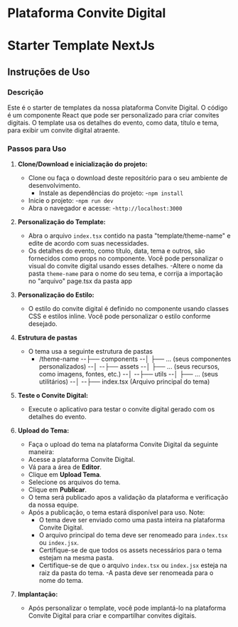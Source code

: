 # Plataforma Convite Digital

# Starter Template NextJs

## Instruções de Uso

### Descrição

Este é o starter de templates da nossa plataforma Convite Digital. O código é um componente React que pode ser personalizado para criar convites digitais. O template usa os detalhes do evento, como data, título e tema, para exibir um convite digital atraente.

### Passos para Uso

1. **Clone/Download e inicialização do projeto:**

   - Clone ou faça o download deste repositório para o seu ambiente de desenvolvimento.
     - Instale as dependências do projeto: -`npm install`
   - Inicie o projeto: -`npm run dev`
   - Abra o navegador e acesse: -`http://localhost:3000`

2. **Personalização do Template:**

   - Abra o arquivo `index.tsx` contido na pasta "template/theme-name" e edite de acordo com suas necessidades.
   - Os detalhes do evento, como título, data, tema e outros, são fornecidos como props no componente. Você pode personalizar o visual do convite digital usando esses detalhes.
     -Altere o nome da pasta `theme-name` para o nome do seu tema, e corrija a importação no "arquivo" page.tsx da pasta app

3. **Personalização do Estilo:**

   - O estilo do convite digital é definido no componente usando classes CSS e estilos inline. Você pode personalizar o estilo conforme desejado.

4. **Estrutura de pastas**
   - O tema usa a seguinte estrutura de pastas
     - /theme-name
     --├── components
     --│ ├── ... (seus componentes personalizados)
     --│
     --├── assets
     --│ ├── ... (seus recursos, como imagens, fontes, etc.)
     --│
     --├── utils
     --│ ├── ... (seus utilitários)
     --│
     --├── index.tsx (Arquivo principal do tema)
5. **Teste o Convite Digital:**

   - Execute o aplicativo para testar o convite digital gerado com os detalhes do evento.

6. **Upload do Tema:**

   - Faça o upload do tema na plataforma Convite Digital da seguinte maneira:
   - Acesse a plataforma Convite Digital.
   - Vá para a área de **Editor**.
   - Clique em **Upload Tema**.
   - Selecione os arquivos do tema.
   - Clique em **Publicar**.
   - O tema será publicado apos a validação da plataforma e verificação da nossa equipe.
   - Após a publicação, o tema estará disponível para uso.
     Note:
     - O tema deve ser enviado como uma pasta inteira na plataforma Convite Digital.
     - O arquivo principal do tema deve ser renomeado para `index.tsx` ou `index.jsx`.
     - Certifique-se de que todos os assets necessários para o tema estejam na mesma pasta.
     - Certifique-se de que o arquivo `index.tsx` ou `index.jsx` esteja na raiz da pasta do tema.
       -A pasta deve ser renomeada para o nome do tema.

7. **Implantação:**
   - Após personalizar o template, você pode implantá-lo na plataforma Convite Digital para criar e compartilhar convites digitais.
